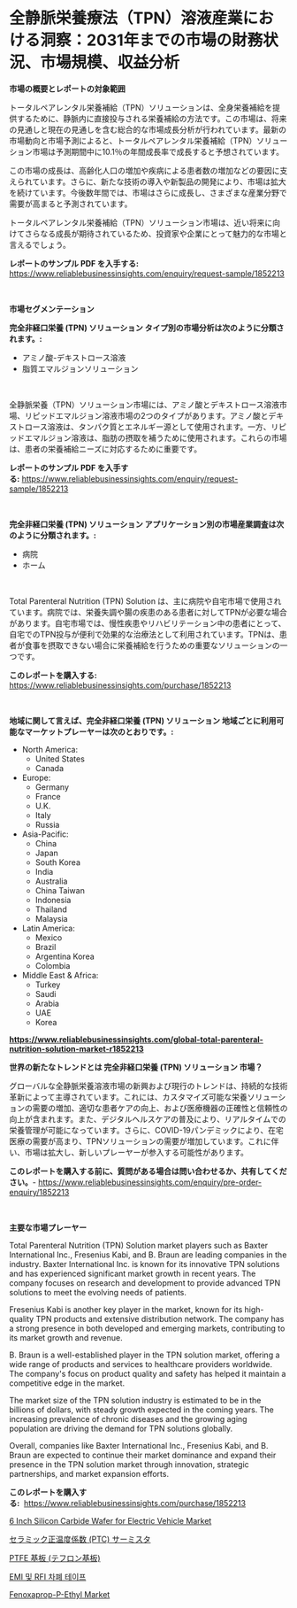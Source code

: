 <p><h1>全静脈栄養療法（TPN）溶液産業における洞察：2031年までの市場の財務状況、市場規模、収益分析</h1></p><p><strong>市場の概要とレポートの対象範囲</strong></p>
<p><p>トータルペアレンタル栄養補給（TPN）ソリューションは、全身栄養補給を提供するために、静脈内に直接投与される栄養補給の方法です。この市場は、将来の見通しと現在の見通しを含む総合的な市場成長分析が行われています。最新の市場動向と市場予測によると、トータルペアレンタル栄養補給（TPN）ソリューション市場は予測期間中に10.1％の年間成長率で成長すると予想されています。</p><p>この市場の成長は、高齢化人口の増加や疾病による患者数の増加などの要因に支えられています。さらに、新たな技術の導入や新製品の開発により、市場は拡大を続けています。今後数年間では、市場はさらに成長し、さまざまな産業分野で需要が高まると予測されています。</p><p>トータルペアレンタル栄養補給（TPN）ソリューション市場は、近い将来に向けてさらなる成長が期待されているため、投資家や企業にとって魅力的な市場と言えるでしょう。</p></p>
<p><strong>レポートのサンプル PDF を入手する:</strong> <a href="https://www.reliablebusinessinsights.com/enquiry/request-sample/1852213">https://www.reliablebusinessinsights.com/enquiry/request-sample/1852213</a></p>
<p>&nbsp;</p>
<p><strong>市場セグメンテーション</strong></p>
<p><strong>完全非経口栄養 (TPN) ソリューション タイプ別の市場分析は次のように分類されます。:</strong></p>
<p><ul><li>アミノ酸-デキストロース溶液</li><li>脂質エマルジョンソリューション</li></ul></p>
<p>&nbsp;</p>
<p><p>全静脈栄養（TPN）ソリューション市場には、アミノ酸とデキストロース溶液市場、リピッドエマルジョン溶液市場の2つのタイプがあります。アミノ酸とデキストロース溶液は、タンパク質とエネルギー源として使用されます。一方、リピッドエマルジョン溶液は、脂肪の摂取を補うために使用されます。これらの市場は、患者の栄養補給ニーズに対応するために重要です。</p></p>
<p><strong>レポートのサンプル PDF を入手する:</strong>&nbsp;<a href="https://www.reliablebusinessinsights.com/enquiry/request-sample/1852213">https://www.reliablebusinessinsights.com/enquiry/request-sample/1852213</a></p>
<p>&nbsp;</p>
<p><strong> 完全非経口栄養 (TPN) ソリューション アプリケーション別の市場産業調査は次のように分類されます。:</strong></p>
<p><ul><li>病院</li><li>ホーム</li></ul></p>
<p>&nbsp;</p>
<p><p>Total Parenteral Nutrition (TPN) Solution は、主に病院や自宅市場で使用されています。病院では、栄養失調や腸の疾患のある患者に対してTPNが必要な場合があります。自宅市場では、慢性疾患やリハビリテーション中の患者にとって、自宅でのTPN投与が便利で効果的な治療法として利用されています。TPNは、患者が食事を摂取できない場合に栄養補給を行うための重要なソリューションの一つです。</p></p>
<p><strong>このレポートを購入する:</strong>&nbsp; <a href="https://www.reliablebusinessinsights.com/purchase/1852213">https://www.reliablebusinessinsights.com/purchase/1852213</a></p>
<p>&nbsp;</p>
<p><strong>地域に関して言えば、完全非経口栄養 (TPN) ソリューション 地域ごとに利用可能なマーケットプレーヤーは次のとおりです。:</strong></p>
<p><ul>
    <li>
        North America:
        <ul>
            <li>United States</li>
            <li>Canada</li>
        </ul>
    </li>
    <li>
        Europe:
        <ul>
            <li>Germany</li>
            <li>France</li>
            <li>U.K.</li>
            <li>Italy</li>
            <li>Russia</li>
        </ul>
    </li>
    <li>
        Asia-Pacific:
        <ul>
            <li>China</li>
            <li>Japan</li>
            <li>South Korea</li>
            <li>India</li>
            <li>Australia</li>
            <li>China Taiwan</li>
            <li>Indonesia</li>
            <li>Thailand</li>
            <li>Malaysia</li>
        </ul>
    </li>
    <li>
        Latin America:
        <ul>
            <li>Mexico</li>
            <li>Brazil</li>
            <li>Argentina Korea</li>
            <li>Colombia</li>
        </ul>
    </li>
    <li>
        Middle East & Africa:
        <ul>
            <li>Turkey</li>
            <li>Saudi</li>
            <li>Arabia</li>
            <li>UAE</li>
            <li>Korea</li>
        </ul>
    </li>
    </ul></p>
<p><strong><a href="https://www.reliablebusinessinsights.com/global-total-parenteral-nutrition-solution-market-r1852213">https://www.reliablebusinessinsights.com/global-total-parenteral-nutrition-solution-market-r1852213</a></strong>&nbsp;</p>
<p><strong>世界の新たなトレンドとは 完全非経口栄養 (TPN) ソリューション 市場？</strong></p>
<p><p>グローバルな全静脈栄養溶液市場の新興および現行のトレンドは、持続的な技術革新によって主導されています。これには、カスタマイズ可能な栄養ソリューションの需要の増加、適切な患者ケアの向上、および医療機器の正確性と信頼性の向上が含まれます。また、デジタルヘルスケアの普及により、リアルタイムでの栄養管理が可能になっています。さらに、COVID-19パンデミックにより、在宅医療の需要が高まり、TPNソリューションの需要が増加しています。これに伴い、市場は拡大し、新しいプレーヤーが参入する可能性があります。</p></p>
<p><strong>このレポートを購入する前に、質問がある場合は問い合わせるか、共有してください。</strong>- <a href="https://www.reliablebusinessinsights.com/enquiry/pre-order-enquiry/1852213">https://www.reliablebusinessinsights.com/enquiry/pre-order-enquiry/1852213</a></p>
<p>&nbsp;</p>
<p><strong>主要な市場プレーヤー</strong></p>
<p><p>Total Parenteral Nutrition (TPN) Solution market players such as Baxter International Inc., Fresenius Kabi, and B. Braun are leading companies in the industry. Baxter International Inc. is known for its innovative TPN solutions and has experienced significant market growth in recent years. The company focuses on research and development to provide advanced TPN solutions to meet the evolving needs of patients.</p><p>Fresenius Kabi is another key player in the market, known for its high-quality TPN products and extensive distribution network. The company has a strong presence in both developed and emerging markets, contributing to its market growth and revenue.</p><p>B. Braun is a well-established player in the TPN solution market, offering a wide range of products and services to healthcare providers worldwide. The company's focus on product quality and safety has helped it maintain a competitive edge in the market.</p><p>The market size of the TPN solution industry is estimated to be in the billions of dollars, with steady growth expected in the coming years. The increasing prevalence of chronic diseases and the growing aging population are driving the demand for TPN solutions globally.</p><p>Overall, companies like Baxter International Inc., Fresenius Kabi, and B. Braun are expected to continue their market dominance and expand their presence in the TPN solution market through innovation, strategic partnerships, and market expansion efforts.</p></p>
<p><strong>このレポートを購入する:</strong>&nbsp;&nbsp;<a href="https://www.reliablebusinessinsights.com/purchase/1852213">https://www.reliablebusinessinsights.com/purchase/1852213</a></p>
<p><p><a href="https://issuu.com/reportprime-2/docs/6-inch-silicon-carbide-wafer-for-electric-vehicle-">6 Inch Silicon Carbide Wafer for Electric Vehicle Market</a></p><p><a href="https://github.com/roulaayoub-saad/Market-Research-Report-List-1/blob/main/3193298107930.md">セラミック正温度係数 (PTC) サーミスタ</a></p><p><a href="https://github.com/schmahlson/Market-Research-Report-List-2/blob/main/8775751107931.md">PTFE 基板 (テフロン基板)</a></p><p><a href="https://medium.com/@stanleylyittle554467/emi-%EB%B0%8F-rfi-%EC%B0%A8%ED%8F%90-%ED%85%8C%EC%9D%B4%ED%94%84-%EC%8B%9C%EC%9E%A5-%EC%A1%B0%EC%82%AC-%EB%B3%B4%EA%B3%A0%EC%84%9C-2024%EB%85%84%EB%B6%80%ED%84%B0-2031%EB%85%84%EA%B9%8C%EC%A7%80%EC%9D%98-%EC%97%AD%EC%82%AC-%EB%B0%8F-%EC%98%88%EC%B8%A1-9c2ea22a5754">EMI 및 RFI 차폐 테이프</a></p><p><a href="https://github.com/luckyshygirl/Market-Research-Report-List-4/blob/main/fenoxaprop-p-ethyl-market.md">Fenoxaprop-P-Ethyl Market</a></p></p>